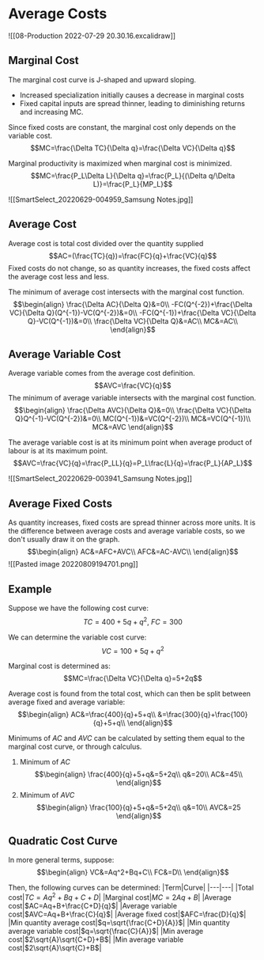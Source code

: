 # Average Costs
![[08-Production 2022-07-29 20.30.16.excalidraw]]

## Marginal Cost
The marginal cost curve is J-shaped and upward sloping.
* Increased specialization initially causes a decrease in marginal costs
* Fixed capital inputs are spread thinner, leading to diminishing returns and increasing MC.

Since fixed costs are constant, the marginal cost only depends on the variable cost.
$$MC=\frac{\Delta TC}{\Delta q}=\frac{\Delta VC}{\Delta q}$$

Marginal productivity is maximized when marginal cost is minimized.
$$MC=\frac{P_L\Delta L}{\Delta q}=\frac{P_L}{(\Delta q/\Delta L)}=\frac{P_L}{MP_L}$$

![[SmartSelect_20220629-004959_Samsung Notes.jpg]]

## Average Cost
Average cost is total cost divided over the quantity supplied
$$AC=(\frac{TC}{q})=\frac{FC}{q}+\frac{VC}{q}$$
Fixed costs do not change, so as quantity increases, the fixed costs affect the average cost less and less.

The minimum of average cost intersects with the marginal cost function.
$$\begin{align}
\frac{\Delta AC}{\Delta Q}&=0\\
-FC(Q^{-2})+\frac{\Delta VC}{\Delta Q}(Q^{-1})-VC(Q^{-2})&=0\\
-FC(Q^{-1})+\frac{\Delta VC}{\Delta Q}-VC(Q^{-1})&=0\\
\frac{\Delta VC}{\Delta Q}&=AC\\
MC&=AC\\
\end{align}$$

## Average Variable Cost
Average variable comes from the average cost definition.
$$AVC=\frac{VC}{q}$$
The minimum of average variable intersects with the marginal cost function.
$$\begin{align}
\frac{\Delta AVC}{\Delta Q}&=0\\
\frac{\Delta VC}{\Delta Q}Q^{-1}-VC(Q^{-2})&=0\\
MC(Q^{-1})&=VC(Q^{-2})\\
MC&=VC(Q^{-1})\\
MC&=AVC
\end{align}$$

The average variable cost is at its minimum point when average product of labour is at its maximum point.
$$AVC=\frac{VC}{q}=\frac{P_LL}{q}=P_L\frac{L}{q}=\frac{P_L}{AP_L}$$

![[SmartSelect_20220629-003941_Samsung Notes.jpg]]

## Average Fixed Costs
As quantity increases, fixed costs are spread thinner across more units. It is the difference between average costs and average variable costs, so we don't usually draw it on the graph.
$$\begin{align}
AC&=AFC+AVC\\
AFC&=AC-AVC\\
\end{align}$$
![[Pasted image 20220809194701.png]]

## Example
Suppose we have the following cost curve:
$$TC=400+5q+q^2,\ FC=300$$

We can determine the variable cost curve:
$$VC=100+5q+q^2$$

Marginal cost is determined as:
$$MC=\frac{\Delta VC}{\Delta q}=5+2q$$

Average cost is found from the total cost, which can then be split between average fixed and average variable:
$$\begin{align}
AC&=\frac{400}{q}+5+q\\
&=\frac{300}{q}+\frac{100}{q}+5+q\\
\end{align}$$

Minimums of $AC$ and $AVC$ can be calculated by setting them equal to the marginal cost curve, or through calculus.
1. Minimum of $AC$
$$\begin{align}
\frac{400}{q}+5+q&=5+2q\\
q&=20\\
AC&=45\\
\end{align}$$
2. Minimum of $AVC$
$$\begin{align}
\frac{100}{q}+5+q&=5+2q\\
q&=10\\
AVC&=25
\end{align}$$

## Quadratic Cost Curve
In more general terms, suppose:
$$\begin{align}
VC&=Aq^2+Bq+C\\
FC&=D\\
\end{align}$$

Then, the following curves can be determined:
|Term|Curve|
|---|---|
|Total cost|$TC=Aq^2+Bq+C+D$|
|Marginal cost|$MC=2Aq+B$|
|Average cost|$AC=Aq+B+\frac{C+D}{q}$|
|Average variable cost|$AVC=Aq+B+\frac{C}{q}$|
|Average fixed cost|$AFC=\frac{D}{q}$|
|Min quantity average cost|$q=\sqrt{\frac{C+D}{A}}$|
|Min quantity average variable cost|$q=\sqrt{\frac{C}{A}}$|
|Min average cost|$2\sqrt{A}\sqrt{C+D}+B$|
|Min average variable cost|$2\sqrt{A}\sqrt{C}+B$|
